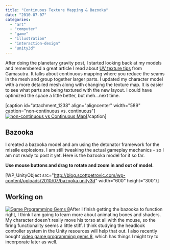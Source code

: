 ```yaml
---
title: "Continuous Texture Mapping & Bazooka"
date: "2010-07-07"
categories: 
  - "art"
  - "computer"
  - "game"
  - "illustration"
  - "interaction-design"
  - "unity3d"
---
```


After doing the planetary gravity post, I started looking back at my models and remembered a great article I read about [UV texture tips](http://www.gamasutra.com/view/feature/2071/uv_mapping_tips_and_tricks.php "UV Texture Mapping tricks") from Gamasutra. It talks about continuous mapping where you reduce the seams in the mesh and group together larger parts. I updated my character model with a more detailed mesh along with changing the texture map. It is easier to see what parts are being textured with the new layout. I could have optimized the space a little better, but meh...next time.

\[caption id="attachment\_1238" align="aligncenter" width="589" caption="non-continuous vs. continuous"\][![non-continuous vs Continuous Map](/images/uv-continuousMap.jpg "uv-continuousMap")](http://blog.scottpetrovic.com/wp-content/uploads/2010/07/uv-continuousMap.jpg)\[/caption\]

## Bazooka

I created a bazooka model and am using the detonator framework for the missile explosions. I am still tweaking the actual gameplay mechanics - so I am not ready to post it yet. Here is the bazooka model for it so far.

**Use mouse buttons and drag to rotate and zoom in and out of model.**

\[WP\_UnityObject src="http://blog.scottpetrovic.com/wp-content/uploads/2010/07/bazooka.unity3d" width="600" height="300"/\]

## Working on

[![Game Programming Gems 8](/images/game-programming-gems-8.jpg "game-programming-gems-8")](http://blog.scottpetrovic.com/wp-content/uploads/2010/07/game-programming-gems-8.jpg)After I finish getting the bazooka to function right, I think I am going to learn more about animating bones and shaders. My character doesn't really move his torso at all with the mouse, so the firing functionality seems a little stiff. I think studying the headlook controller system in the Unity resources will help that out. I also recently bought [video game programming gems 8](http://www.amazon.com/gp/product/B003F8S7EU/ref=s9_simh_gw_p351_i1?pf_rd_m=ATVPDKIKX0DER&pf_rd_s=center-2&pf_rd_r=101XAQ75Y7YP5TK17696&pf_rd_t=101&pf_rd_p=470938631&pf_rd_i=507846 "Video Programming  Gems 8"), which has things I might try to incorporate later as well.
